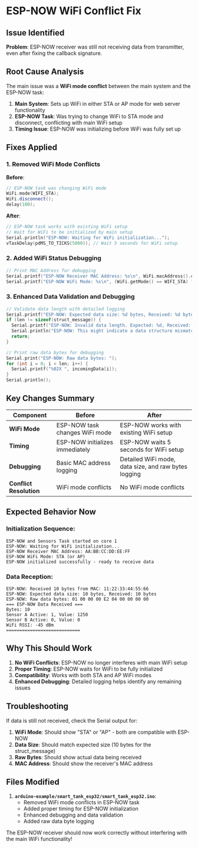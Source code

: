 # ESP-NOW WiFi Conflict Fix

## Issue Identified

**Problem**: ESP-NOW receiver was still not receiving data from transmitter, even after fixing the callback signature.

## Root Cause Analysis

The main issue was a **WiFi mode conflict** between the main system and the ESP-NOW task:

1. **Main System**: Sets up WiFi in either STA or AP mode for web server functionality
2. **ESP-NOW Task**: Was trying to change WiFi to STA mode and disconnect, conflicting with main WiFi setup
3. **Timing Issue**: ESP-NOW was initializing before WiFi was fully set up

## Fixes Applied

### 1. **Removed WiFi Mode Conflicts**
**Before**:
```cpp
// ESP-NOW task was changing WiFi mode
WiFi.mode(WIFI_STA);
WiFi.disconnect();
delay(100);
```

**After**:
```cpp
// ESP-NOW task works with existing WiFi setup
// Wait for WiFi to be initialized by main setup
Serial.println("ESP-NOW: Waiting for WiFi initialization...");
vTaskDelay(pdMS_TO_TICKS(5000)); // Wait 5 seconds for WiFi setup
```

### 2. **Added WiFi Status Debugging**
```cpp
// Print MAC Address for debugging
Serial.printf("ESP-NOW Receiver MAC Address: %s\n", WiFi.macAddress().c_str());
Serial.printf("ESP-NOW WiFi Mode: %s\n", (WiFi.getMode() == WIFI_STA) ? "STA" : "AP");
```

### 3. **Enhanced Data Validation and Debugging**
```cpp
// Validate data length with detailed logging
Serial.printf("ESP-NOW: Expected data size: %d bytes, Received: %d bytes\n", sizeof(struct_message), len);
if (len != sizeof(struct_message)) {
  Serial.printf("ESP-NOW: Invalid data length. Expected: %d, Received: %d\n", sizeof(struct_message), len);
  Serial.println("ESP-NOW: This might indicate a data structure mismatch with transmitter");
  return;
}

// Print raw data bytes for debugging
Serial.print("ESP-NOW: Raw data bytes: ");
for (int i = 0; i < len; i++) {
  Serial.printf("%02X ", incomingData[i]);
}
Serial.println();
```

## Key Changes Summary

| Component | Before | After |
|-----------|--------|-------|
| **WiFi Mode** | ESP-NOW task changes WiFi mode | ESP-NOW works with existing WiFi setup |
| **Timing** | ESP-NOW initializes immediately | ESP-NOW waits 5 seconds for WiFi setup |
| **Debugging** | Basic MAC address logging | Detailed WiFi mode, data size, and raw bytes logging |
| **Conflict Resolution** | WiFi mode conflicts | No WiFi mode conflicts |

## Expected Behavior Now

### **Initialization Sequence**:
```
ESP-NOW and Sensors Task started on core 1
ESP-NOW: Waiting for WiFi initialization...
ESP-NOW Receiver MAC Address: AA:BB:CC:DD:EE:FF
ESP-NOW WiFi Mode: STA (or AP)
ESP-NOW initialized successfully - ready to receive data
```

### **Data Reception**:
```
ESP-NOW: Received 10 bytes from MAC: 11:22:33:44:55:66
ESP-NOW: Expected data size: 10 bytes, Received: 10 bytes
ESP-NOW: Raw data bytes: 01 00 00 00 E2 04 00 00 00 00
=== ESP-NOW Data Received ===
Bytes: 10
Sensor A Active: 1, Value: 1250
Sensor B Active: 0, Value: 0
WiFi RSSI: -45 dBm
============================
```

## Why This Should Work

1. **No WiFi Conflicts**: ESP-NOW no longer interferes with main WiFi setup
2. **Proper Timing**: ESP-NOW waits for WiFi to be fully initialized
3. **Compatibility**: Works with both STA and AP WiFi modes
4. **Enhanced Debugging**: Detailed logging helps identify any remaining issues

## Troubleshooting

If data is still not received, check the Serial output for:

1. **WiFi Mode**: Should show "STA" or "AP" - both are compatible with ESP-NOW
2. **Data Size**: Should match expected size (10 bytes for the struct_message)
3. **Raw Bytes**: Should show actual data being received
4. **MAC Address**: Should show the receiver's MAC address

## Files Modified

1. **`arduino-example/smart_tank_esp32/smart_tank_esp32.ino`**:
   - Removed WiFi mode conflicts in ESP-NOW task
   - Added proper timing for ESP-NOW initialization
   - Enhanced debugging and data validation
   - Added raw data byte logging

The ESP-NOW receiver should now work correctly without interfering with the main WiFi functionality!
